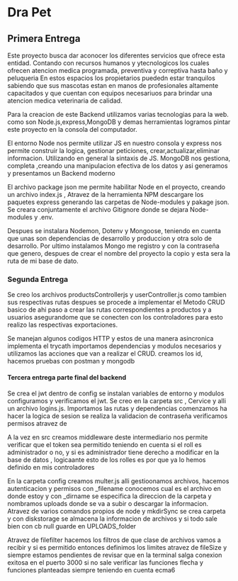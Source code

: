 <h1>Dra Pet </h1>
<h2>Primera Entrega</h2>

<p> Este proyecto busca dar aconocer los diferentes servicios que ofrece esta entidad. Contando con recursos humanos y ytecnologicos los cuales ofrecen atencion medica programada, preventiva y correptiva hasta  baño y peluqueria En estos espacios los propietarios puededn estar tranquilos sabiendo que sus mascotas estan en manos de profesionales altamente capacitados y que cuentan con equipos necesariuos para brindar una atencion medica veterinaria de calidad.</p>



<p>Para la creacion de este Backend utilizamos varias tecnologias para la web. como son Node.js,express,MongoDB y demas herramientas logramos pintar este proyecto en la consola del computador.</p>



 <p>El entorno Node nos permite utilizar JS en nuestro consola y express nos permite construir la logica, gestionar peticiones, crear,actualizar,eliminar informacion.  Utilizando en general la sintaxis de JS.  MongoDB nos gestiona, completa ,creando una manipulacion efectiva de los datos y asi generamos y presentamos  un Backend moderno</p>

<p>El archivo package json me permite habilitar Node en el proyecto, creando un archivo index.js , Atravez de la herramienta NPM descargare los paquetes express generando las carpetas de Node-modules y pakage json.
Se creara conjuntamente el archivo Gitignore donde se dejara Node-modules y .env.</p>

<p>Despues se instalara Nodemon, Dotenv y Mongoose, teniendo en cuenta que unas son dependencias de desarrollo y produccion  y otra solo de desarrollo. Por ultimo instalamos Mongo me registro y con la contraseña que genero, despues de crear el nombre del proyecto la copio y esta sera la ruta de mi base de dato.</p>

<h3>Segunda Entrega</h3>

<p>Se creo los archivos productsControllerjs y userController.js como tambien sus respectivas rutas despues se procede
a implementar el Metodo CRUD basico de ahi paso a crear las rutas correspondientes a productos y a usuarios asegurandome que se conecten con los controladores para esto realizo las respectivas exportaciones. </p>
<p>Se manejan algunos codigos HTTP y estos de una manera asincronica  implementa  el trycath importamos dependencias y modulos necesarios y utilizamos las acciones que van a realizar el CRUD. creamos los id, hacemos pruebas con postman y mongodb</p>

<h4>Tercera entrega parte final del backend</h4>

<p> Se crea el jwt dentro de config  se instalan variables de entorno y modulos configuramos y verificamos el jwt.  Se creo en la carpeta src , Cervice y alli un archivo logins.js. Importamos las rutas y dependencias comenzamos ha hacer la logica de sesion se realiza la validacion de contraseña verificamos permisos atravez de  </p>

<p>A la vez en src creamos middleware deste intermediario nos permite verificar que el token sea permitido teniendo en cuenta si el roll es administrador o no,  y si es administrador tiene derecho a modificar en la base de datos , logicaante esto de los rolles es por que ya lo hemos definido en mis controladores</p>

<p>En la carpeta config  creamos multer.js alli gestioonamos archivos, hacemos autenticacion y permisos con _filename conocemos cual es el archivo en donde estoy y con _dirname se especifica la direccion de la carpeta y  nombramos uploads donde se va a subir o descargar la informacion. Atravez de varios comandos propios de node y mkdirSync se crea carpeta y con diskstorage se almacena la informacion de archivos y si todo sale bien con cb null guarde en UPLOADS_folder</p>

<p>Atravez de filefilter hacemos los filtros de que clase de archivos vamos a recibir y si es permitido entonces definimos  los limites atravez de fileSize
y siempre estamos pendientes de revisar que  en la terminal salga conexion exitosa en el puerto 3000 si no sale verificar las funciones flecha y funciones planteadas siempre teniendo en cuenta ecma6 </p>
